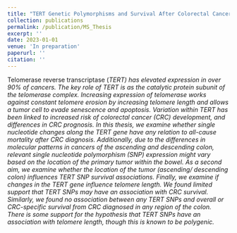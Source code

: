 ```yaml
---
title: "TERT Genetic Polymorphisms and Survival After Colorectal Cancer Diagnosis"
collection: publications
permalink: /publication/MS_Thesis
excerpt: ''
date: 2023-01-01
venue: 'In preparation'
paperurl: ''
citation: ''
---
```

Telomerase reverse transcriptase (<i>TERT<i>) has elevated expression in over 90% of cancers. The key role of TERT is as the catalytic protein subunit of the telomerase complex. Increasing expression of telomerase works against constant telomere erosion by increasing telomere length and allows a tumor cell to evade senescence and apoptosis. Variation within <i>TERT<i> has been linked to increased risk of colorectal cancer (CRC) development, and differences in CRC prognosis. In this thesis, we examine whether single nucleotide changes along the <i>TERT<i> gene have any relation to all-cause mortality after CRC diagnosis. Additionally, due to the differences in molecular patterns in cancers of the ascending and descending colon, relevant single nucleotide polymorphism (SNP) expression might vary based on the location of the primary tumor within the bowel. As a second aim, we examine whether the location of the tumor (ascending/ descending colon) influences <i>TERT<i> SNP survival associations. Finally, we examine if changes in the <i>TERT<i> gene influence telomere length. We found limited support that <i>TERT<i> SNPs may have an association with CRC survival. Similarly, we found no association between any <i>TERT<i> SNPs and overall or CRC-specific survival from CRC diagnosed in any region of the colon. There is some support for the hypothesis that <i>TERT<i> SNPs have an association with telomere length, though this is known to be polygenic.

<!--- (Link to paper) --->

<!--- (Recommended citation format: Your Name, You. (2015). "Paper Title Number 3." <i>Journal 1</i>. 1(3).) --->